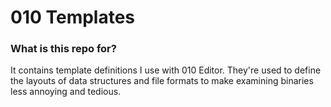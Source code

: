 # 010 Templates

### What is this repo for?

It contains template definitions I use with 010 Editor.
They're used to define the layouts of data structures and file formats to make examining binaries less annoying and tedious.
